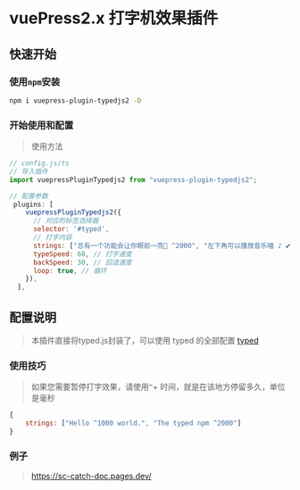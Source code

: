 # vuePress2.x 打字机效果插件

## 快速开始

### 使用`npm`安装

```bash
npm i vuepress-plugin-typedjs2 -D
```

### 开始使用和配置

> 使用方法

```js
// config.js/ts
// 导入插件
import vuepressPluginTypedjs2 from "vuepress-plugin-typedjs2";

// 配置参数
 plugins: [
    vuepressPluginTypedjs2({
      // 对应的标签选择器
      selector: '#typed',
      // 打字内容
      strings: ["总有一个功能会让你眼前一亮🎉 ^2000", "左下角可以播放音乐喵 ♪ 💕^2000"],
      typeSpeed: 60, // 打字速度
      backSpeed: 30, // 回退速度
      loop: true, // 循环
    }),
  ],
```

## 配置说明

> 本插件直接将typed.js封装了，可以使用 typed 的全部配置
> [typed](https://github.com/mattboldt/typed.js/#customization)

### 使用技巧

> 如果您需要暂停打字效果，请使用`^`+ 时间，就是在该地方停留多久，单位是毫秒

```js
{
    strings: ["Hello ^1000 world.", "The typed npm ^2000"]
}
```

### 例子
> https://sc-catch-doc.pages.dev/

